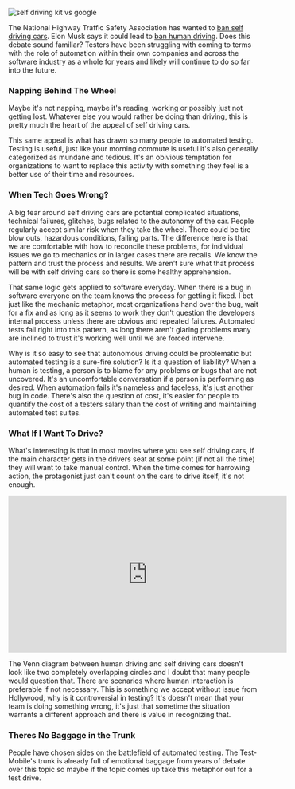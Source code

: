 ![self driving kit vs google](http://www.brendanconnolly.net/wp-content/uploads/2016/05/SelfDriving.png)

The National Highway Traffic Safety Association has wanted to [ban self driving cars](http://www.csmonitor.com/Business/In-Gear/2013/0601/Ban-driverless-cars-NHTSA-says-yes.). Elon Musk says it could lead to [ban human driving](https://www.theguardian.com/technology/2015/mar/18/elon-musk-self-driving-cars-ban-human-drivers). Does this debate sound familiar? Testers have been struggling with coming to terms with the role of automation within their own companies and across the software industry as a whole for years and likely will continue to do so far into the future. 

###  Napping Behind The Wheel
Maybe it's not napping, maybe it's reading, working or possibly just not getting lost. Whatever else you would rather be doing than driving, this is pretty much the heart of the appeal of self driving cars. 

This same appeal is what has drawn so many people to automated testing. Testing is useful, just like your morning commute is useful it's also generally categorized as mundane and tedious. It's an obivious temptation for organizations to want to replace this activity with something they feel is a better use of their time and resources. 

### When Tech Goes Wrong?

A big fear around self driving cars are potential complicated situations, technical failures, glitches, bugs related to the autonomy of the car. People regularly accept similar risk when they take the wheel. There could be tire blow outs, hazardous conditions, failing parts. The difference here is that we are comfortable with how to reconcile these problems, for individual issues we go to mechanics or in larger cases there are recalls. We know the pattern and trust the process and results. We aren't sure what that process will be with self driving cars so there is some healthy apprehension.

That same logic gets applied to software everyday. When there is a bug in software everyone on the team knows the process for getting it fixed. I bet just like the mechanic metaphor, most organizations hand over the bug, wait for a fix and as long as it seems to work they don't question the developers internal process unless there are obvious and repeated failures. Automated tests fall right into this pattern, as long there aren't glaring problems many are inclined to trust it's working well until we are forced intervene. 

Why is it so easy to see that autonomous driving could be problematic but automated testing is a sure-fire solution? Is it a question of liability? When a human is testing,  a person is to blame for any problems or bugs that are not uncovered. It's an uncomfortable conversation if a person is performing as desired.  When automation fails it's nameless and faceless, it's just another bug in code. There's also the question of cost, it's easier for people to quantify the cost of a testers salary than the cost of writing and maintaining automated test suites.

### What If I Want To Drive?

What's interesting is that in most movies where you see self driving cars, if the main character gets in the drivers seat at some point (if not all the time) they will want to take manual control. When the time comes for harrowing action, the protagonist just can't count on the cars to drive itself, it's not enough. 

<iframe width="560" height="315" src="https://www.youtube.com/embed/7UTaSMYK4gs" frameborder="0"></iframe>

The Venn diagram between human driving and self driving cars doesn't look like two completely overlapping circles and I doubt that many people would question that. There are scenarios where human interaction is preferable if not necessary. This is something we accept without issue from Hollywood, why is it controversial in testing? It's doesn't mean that your team is doing something wrong, it's just that sometime the situation warrants a different approach and there is value in recognizing that. 

### Theres No Baggage in the Trunk

People have chosen sides on the battlefield of automated testing. The Test-Mobile's trunk is already full of emotional baggage from years of debate over this topic so maybe if the topic comes up take this metaphor out for a test drive.

